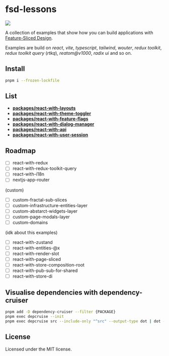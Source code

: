 # fsd-lessons

![](https://img.shields.io/badge/architecture-%20Feature--Sliced%20Design-000000?style=flat)

A collection of examples that show how you can build applications with [Feature-Sliced Design](https://feature-sliced.design/).

Examples are build on _react_, _vite_, _typescript_, _tailwind_, _wouter_, _redux toolkit_, _redux toolkit query_ (_rtkq_), _reatom@v1000_, _radix ui_ and so on.

## Install

```bash
pnpm i --frozen-lockfile
```

## List

- **[packages/react-with-layouts](./packages/react-with-layouts)**
- **[packages/react-with-theme-toggler](./packages/react-with-theme-toggler)**
- **[packages/react-with-feature-flags](./packages/react-with-feature-flags)**
- **[packages/react-with-dialog-manager](./packages/react-with-dialog-manager)**
- **[packages/react-with-api](./packages/react-with-api)**
- **[packages/react-with-user-session](./packages/react-with-user-session)**

## Roadmap

- [ ] react-with-redux
- [ ] react-with-redux-toolkit-query
- [ ] react-with-i18n
- [ ] nextjs-app-router

(custom)

- [ ] custom-fractal-sub-slices
- [ ] custom-infrastructure-entities-layer
- [ ] custom-abstarct-widgets-layer
- [ ] custom-page-modals-layer
- [ ] custom-domains

(idk about this examples)

- [ ] react-with-zustand
- [ ] react-with-entities-@x
- [ ] react-with-render-slot
- [ ] react-with-page-sliced
- [ ] react-with-store-composition-root
- [ ] react-with-pub-sub-for-shared
- [ ] react-with-store-di

## Visualise dependencies with dependency-cruiser

```bash
pnpm add -D dependency-cruiser --filter {PACKAGE}
pnpm exec depcruise --init  
pnpm exec depcruise src --include-only "^src" --output-type dot | dot -T svg > dependency-graph.svg
```

## License

Licensed under the MIT license.
